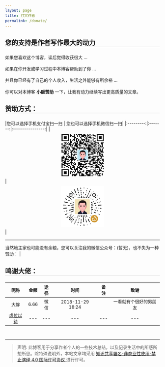 ```yaml
---
layout: page
title: 打赏作者
permalink: /donate/
---
```


<style type="text/css">
img {
    max-width: 100%;
    padding: 0.5em 0;
    margin: auto;
    display: block;
}

h2 {
	margin: 1.4em 0 1.1em;
	border-bottom: 1px solid #D4D4D4;
}

p {
	margin: 0 0 1.234em;
}
</style>



  

## 您的支持是作者写作最大的动力

如果您喜欢这个博客，读后觉得收获很大 ...

如果在你开发或学习过程中本博客帮助到了你 ...

并且你已经有了自己的个人收入，生活之外能够有所余裕 ...

你可以对本博客 **小额赞助** 一下，让我有动力继续写出更高质量的文章。

## 赞助方式：

|您可以选择手机支付宝扫一扫 | 您也可以选择手机微信扫一扫|
|:---------:|:-------:|:----------------:|
| ![支付宝转账二维码](/assets/imgs/ali_pay.png) | ![微信转账二维码](/assets/imgs/wechat_pay.png)|

---
当然地主家也可能没有余粮，您可以关注我的微信公众号：(暂无)，也不失为一种赞助： | 

 


## 鸣谢大佬：  

|昵称     | 金额| 途径   |时间            |备注|致谢
|:------:|:-------:|:----------------: |:---:|:---:|:---:
|大胖     |6.66|微信    |2018-11-29 18:24| |一看就有个很好的男朋友
|[虚位以待](https://www.sjxs.la/book/20814/851904.html)|---|---|---|---|---


<br />

---
> 声明: 此博客用于分享作者个人的一些技术总结，以及记录生活中的所感所想所思。除特殊说明外，本站文章均采用 <a rel="license" href="https://creativecommons.org/licenses/by-nc-nd/4.0/deed.zh"> 知识共享署名-非商业性使用-禁止演绎 4.0 国际许可协议 </a>进行许可。
